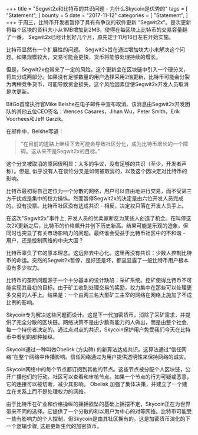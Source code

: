 +++
title = "Segwit2x和比特币的共识问题 - 为什么Skycoin是优秀的"
tags = [
    "Statement",
]
bounty = 5
date = "2017-11-12"
categories = [
    "Statement",
]
+++
于周三，比特币开发者暂停了具有有争议的软件更新 "Segwit2x"。是次更新将每个区块的资料大小从1MB增加到2MB，使得在每区块上比特币的交易容量翻了一番。 Segwit2x已经计划好几个月，原先定于11月16日左右开始实施。

比特币显然有一个扩展性的问题。 Segwit2x旨在通过增加块大小来解决这个问题。如果规模较大，交易可能会更快，货币将能够处理持续的增长。

但是，Segwit2x也带来了一定的风险。这个更新会在区块链中引入一个硬分叉，将其分成两部分。如果没有足够数量的用户选择采用2倍更新，比特币可能会分裂为两种竞争货币，可能导致资金损失。这个风险因素促使Segwit2x开发人员取消是次更新。

BitGo首席执行官Mike Belshe在电子邮件中宣布取消。该消息由Segwit2x开发团队的其他五位CEO签名：Wences Casares，Jihan Wu，Peter Smith，Erik Voorhees和Jeff Garzik。

在邮件中，Belshe写道：

>“在目前的道路上继续下去可能会导致社区分化，成为比特币增长的一个障碍。这从来不是Segwit2x的目标。”


这个分叉被取消的原因很明显：太多的争议，没有足够的共识（至少，开发者声称）。但是, 似乎没有人在谈论分叉是如何被取消的，以及这个因决定对比特币的影响。

比特币最初将自己定位为一个分散的网络，用户可以自由地进行交易，而不受第三方干扰或是集中的权力操纵。然而暂停Segwit2x的决定是由六位开发人员完成的。没有投票。比特币社区没有达成共识 - 相反，决定权只落在开发人员手上。

在这次"Segwit2x"事件上, 开发人员的优柔寡断反为某些人创造了机会。在叫停这次2X更新之后，比特币的价格飙升并创下历史新高。结果可能是乐观的迹象，但同时也突显了有关市场影响力的问题。最终谁会受益于比特币社区中的不和谐 - 用户，还是控制网络的中央大国？

比特币辜负了它的原本理念。这远非去中心化。这里再没有共识：少数人控制比特币的命运。突然的Segwit2x暂停，是好还是坏，都显显露了一般比特币用户根本没有多少权力。

比特币的垄断问题源于一个十分基本的设计缺陷：采矿系统。挖矿使得比特币不可能实现其最初的目标。由于矿工收到处理交易的奖励，权力集中在那些可以处理更多交易的人手上。结果是：一个由两三名大型矿工主宰的网络在网络上施加了不成比例的影响。

Skycoin专为解决这些问题而设计。这是下一代加密货币，消除了采矿需求，并提供了完全分散的区块链。网络决策不是由少数有能力的人做出，而是由整个社会, 每一个持份者决定的。通过点对点的共识，Skycoin保护用户免受我们今天在比特币中看到的那种操纵。

Skycoin通过一种叫做Obelisk (方尖碑) 的新算法达成共识。这算法通过“信任网络”在整个网络中传播影响。信任网络通过为用户提供透明性来保持网络的诚实。

Skycoin网络中的每个节点都订阅到其他的节点。这些节点被分配个人区块链，公开广播他们的行动。社区可以查看和审核节点。如果一个节点的行为可疑或恶意，它的连接可以被切断，减少其影响。 Obelisk 加强了集体决策，并建立了一个建立在关系上而不是处理权力的网络。

由于比特币在矿业和价格操纵的摇摇欲坠的基础上摇摆不定，Skycoin正在为世界带来不同的选择。它提供了一个分散的和以用户为中心的对等网络。比特币可能受一些有影响力的个人控制，但Skycoin是由其社区拥有的。这是加密货币演化的下一个逻辑步骤, 这是更新生代的加密货币。


